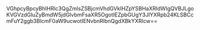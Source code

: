 VGhpcyBpcyBhIHRlc3QgZmlsZSBjcmVhdGVkIHZpYSBHaXRIdWIgQVBJLgoKVGVzdGluZyBmdW5jdGlvbmFsaXR5OgotIEZpbGUgY3JlYXRpb24KLSBCcmFuY2ggb3BlcmF0aW9ucwotIENvbnRlbnQgdXBkYXRlcw==